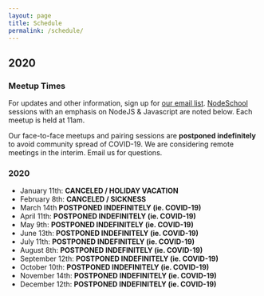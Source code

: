 ```yaml
---
layout: page
title: Schedule
permalink: /schedule/
---
```


## 2020

### Meetup Times
For updates and other information, sign up for [our email list](http://paircolumbus.org/). [NodeSchool](http://nodeschool.io) sessions with an emphasis on NodeJS & Javascript are noted below. Each meetup is held at 11am.

Our face-to-face meetups and pairing sessions are __postponed indefinitely__ to avoid community spread of COVID-19. We are considering remote meetings in the interim. Email us for questions.

### 2020
- January 11th: __CANCELED / HOLIDAY VACATION__
- February 8th: __CANCELED / SICKNESS__
- March 14th __POSTPONED INDEFINITELY (ie. COVID-19)__
- April 11th: __POSTPONED INDEFINITELY (ie. COVID-19)__
- May 9th: __POSTPONED INDEFINITELY (ie. COVID-19)__
- June 13th: __POSTPONED INDEFINITELY (ie. COVID-19)__
- July 11th: __POSTPONED INDEFINITELY (ie. COVID-19)__
- August 8th: __POSTPONED INDEFINITELY (ie. COVID-19)__
- September 12th: __POSTPONED INDEFINITELY (ie. COVID-19)__
- October 10th: __POSTPONED INDEFINITELY (ie. COVID-19)__
- November 14th: __POSTPONED INDEFINITELY (ie. COVID-19)__
- December 12th: __POSTPONED INDEFINITELY (ie. COVID-19)__

